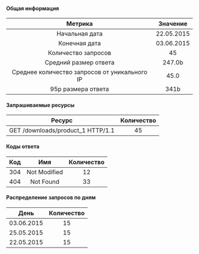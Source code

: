 #### Общая информация

|Метрика|Значение|
|:-----:|:------:|
|Начальная дата|22.05.2015|
|Конечная дата|03.06.2015|
|Количество запросов|45|
|Средний размер ответа|247.0b|
|Среднее количество запросов от уникального IP|45.0|
|95p размера ответа|341b|

#### Запрашиваемые ресурсы

|Ресурс|Количество|
|:----:|:--------:|
|GET /downloads/product_1 HTTP/1.1|45|

#### Коды ответа

|Код|Имя|Количество|
|:-:|:-:|:--------:|
|304|Not Modified|12|
|404|Not Found|33|

#### Распределение запросов по дням

|День|Количество|
|:--:|:--------:|
|03.06.2015|15|
|25.05.2015|15|
|22.05.2015|15|

